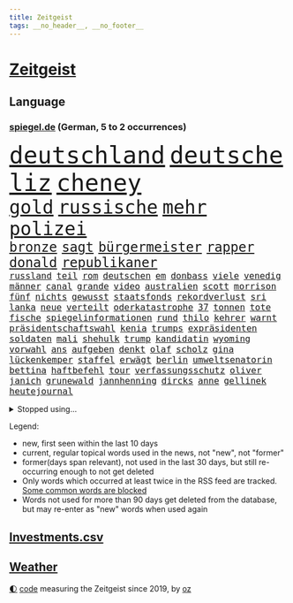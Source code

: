 ```yaml
---
title: Zeitgeist
tags: __no_header__, __no_footer__
---
```


# [Zeitgeist](https://oliz.io/zeitgeist/)

## Language

<h3><a href="https://www.spiegel.de" target="_blank">spiegel.de</a> (German, 5 to 2 occurrences)</h3>
<p style="font-family:monospace">
<span style="font-size:32pt"><a href="news_links.html#deutschland" class="current">deutschland</a></span>
<span style="font-size:32pt"><a href="news_links.html#deutsche" class="current">deutsche</a></span>
<span style="font-size:32pt"><a href="news_links.html#liz" class="current">liz</a></span>
<span style="font-size:32pt"><a href="news_links.html#cheney" class="new">cheney</a></span>
<br>
<span style="font-size:25pt"><a href="news_links.html#gold" class="current">gold</a></span>
<span style="font-size:25pt"><a href="news_links.html#russische" class="current">russische</a></span>
<span style="font-size:25pt"><a href="news_links.html#mehr" class="current">mehr</a></span>
<span style="font-size:25pt"><a href="news_links.html#polizei" class="current">polizei</a></span>
<br>
<span style="font-size:18pt"><a href="news_links.html#bronze" class="current">bronze</a></span>
<span style="font-size:18pt"><a href="news_links.html#sagt" class="current">sagt</a></span>
<span style="font-size:18pt"><a href="news_links.html#bürgermeister" class="current">bürgermeister</a></span>
<span style="font-size:18pt"><a href="news_links.html#rapper" class="current">rapper</a></span>
<span style="font-size:18pt"><a href="news_links.html#donald" class="current">donald</a></span>
<span style="font-size:18pt"><a href="news_links.html#republikaner" class="current">republikaner</a></span>
<br>
<span style="font-size:12pt"><a href="news_links.html#russland" class="current">russland</a></span>
<span style="font-size:12pt"><a href="news_links.html#teil" class="current">teil</a></span>
<span style="font-size:12pt"><a href="news_links.html#rom" class="current">rom</a></span>
<span style="font-size:12pt"><a href="news_links.html#deutschen" class="current">deutschen</a></span>
<span style="font-size:12pt"><a href="news_links.html#em" class="current">em</a></span>
<span style="font-size:12pt"><a href="news_links.html#donbass" class="current">donbass</a></span>
<span style="font-size:12pt"><a href="news_links.html#viele" class="current">viele</a></span>
<span style="font-size:12pt"><a href="news_links.html#venedig" class="current">venedig</a></span>
<span style="font-size:12pt"><a href="news_links.html#männer" class="current">männer</a></span>
<span style="font-size:12pt"><a href="news_links.html#canal" class="new">canal</a></span>
<span style="font-size:12pt"><a href="news_links.html#grande" class="current">grande</a></span>
<span style="font-size:12pt"><a href="news_links.html#video" class="current">video</a></span>
<span style="font-size:12pt"><a href="news_links.html#australien" class="current">australien</a></span>
<span style="font-size:12pt"><a href="news_links.html#scott" class="current">scott</a></span>
<span style="font-size:12pt"><a href="news_links.html#morrison" class="current">morrison</a></span>
<span style="font-size:12pt"><a href="news_links.html#fünf" class="current">fünf</a></span>
<span style="font-size:12pt"><a href="news_links.html#nichts" class="current">nichts</a></span>
<span style="font-size:12pt"><a href="news_links.html#gewusst" class="current">gewusst</a></span>
<span style="font-size:12pt"><a href="news_links.html#staatsfonds" class="new">staatsfonds</a></span>
<span style="font-size:12pt"><a href="news_links.html#rekordverlust" class="new">rekordverlust</a></span>
<span style="font-size:12pt"><a href="news_links.html#sri" class="current">sri</a></span>
<span style="font-size:12pt"><a href="news_links.html#lanka" class="current">lanka</a></span>
<span style="font-size:12pt"><a href="news_links.html#neue" class="current">neue</a></span>
<span style="font-size:12pt"><a href="news_links.html#verteilt" class="current">verteilt</a></span>
<span style="font-size:12pt"><a href="news_links.html#oderkatastrophe" class="new">oderkatastrophe</a></span>
<span style="font-size:12pt"><a href="news_links.html#37" class="current">37</a></span>
<span style="font-size:12pt"><a href="news_links.html#tonnen" class="current">tonnen</a></span>
<span style="font-size:12pt"><a href="news_links.html#tote" class="current">tote</a></span>
<span style="font-size:12pt"><a href="news_links.html#fische" class="new">fische</a></span>
<span style="font-size:12pt"><a href="news_links.html#spiegelinformationen" class="current">spiegelinformationen</a></span>
<span style="font-size:12pt"><a href="news_links.html#rund" class="current">rund</a></span>
<span style="font-size:12pt"><a href="news_links.html#thilo" class="new">thilo</a></span>
<span style="font-size:12pt"><a href="news_links.html#kehrer" class="new">kehrer</a></span>
<span style="font-size:12pt"><a href="news_links.html#warnt" class="current">warnt</a></span>
<span style="font-size:12pt"><a href="news_links.html#präsidentschaftswahl" class="current">präsidentschaftswahl</a></span>
<span style="font-size:12pt"><a href="news_links.html#kenia" class="current">kenia</a></span>
<span style="font-size:12pt"><a href="news_links.html#trumps" class="current">trumps</a></span>
<span style="font-size:12pt"><a href="news_links.html#expräsidenten" class="current">expräsidenten</a></span>
<span style="font-size:12pt"><a href="news_links.html#soldaten" class="current">soldaten</a></span>
<span style="font-size:12pt"><a href="news_links.html#mali" class="current">mali</a></span>
<span style="font-size:12pt"><a href="news_links.html#shehulk" class="new">shehulk</a></span>
<span style="font-size:12pt"><a href="news_links.html#trump" class="current">trump</a></span>
<span style="font-size:12pt"><a href="news_links.html#kandidatin" class="current">kandidatin</a></span>
<span style="font-size:12pt"><a href="news_links.html#wyoming" class="new">wyoming</a></span>
<span style="font-size:12pt"><a href="news_links.html#vorwahl" class="current">vorwahl</a></span>
<span style="font-size:12pt"><a href="news_links.html#ans" class="current">ans</a></span>
<span style="font-size:12pt"><a href="news_links.html#aufgeben" class="current">aufgeben</a></span>
<span style="font-size:12pt"><a href="news_links.html#denkt" class="current">denkt</a></span>
<span style="font-size:12pt"><a href="news_links.html#olaf" class="current">olaf</a></span>
<span style="font-size:12pt"><a href="news_links.html#scholz" class="current">scholz</a></span>
<span style="font-size:12pt"><a href="news_links.html#gina" class="current">gina</a></span>
<span style="font-size:12pt"><a href="news_links.html#lückenkemper" class="current">lückenkemper</a></span>
<span style="font-size:12pt"><a href="news_links.html#staffel" class="current">staffel</a></span>
<span style="font-size:12pt"><a href="news_links.html#erwägt" class="current">erwägt</a></span>
<span style="font-size:12pt"><a href="news_links.html#berlin" class="current">berlin</a></span>
<span style="font-size:12pt"><a href="news_links.html#umweltsenatorin" class="current">umweltsenatorin</a></span>
<span style="font-size:12pt"><a href="news_links.html#bettina" class="current">bettina</a></span>
<span style="font-size:12pt"><a href="news_links.html#haftbefehl" class="current">haftbefehl</a></span>
<span style="font-size:12pt"><a href="news_links.html#tour" class="current">tour</a></span>
<span style="font-size:12pt"><a href="news_links.html#verfassungsschutz" class="current">verfassungsschutz</a></span>
<span style="font-size:12pt"><a href="news_links.html#oliver" class="current">oliver</a></span>
<span style="font-size:12pt"><a href="news_links.html#janich" class="new">janich</a></span>
<span style="font-size:12pt"><a href="news_links.html#grunewald" class="current">grunewald</a></span>
<span style="font-size:12pt"><a href="news_links.html#jannhenning" class="new">jannhenning</a></span>
<span style="font-size:12pt"><a href="news_links.html#dircks" class="new">dircks</a></span>
<span style="font-size:12pt"><a href="news_links.html#anne" class="current">anne</a></span>
<span style="font-size:12pt"><a href="news_links.html#gellinek" class="new">gellinek</a></span>
<span style="font-size:12pt"><a href="news_links.html#heutejournal" class="new">heutejournal</a></span>
</p>
<details>
<summary>Stopped using...</summary>
<p class="former" style="font-size:12pt">
torjäger(664) drama(663) drosten(663) gelernt(663) lockdowns(663) weitergeht(663) anstieg(662) erinnerungen(662) gefordert(662) manager(662) vorzeitig(662) berichte(661) frank(661) rückschlag(661) spur(661) usbehörden(661) aufnehmen(660) deswegen(660) lager(660) reiner(660) verteidigungsministerin(660) ziemlich(660) csuchef(659) erfolgreich(659) jüdische(659) konzerne(659) kurs(659) liebe(659) partner(659) privaten(659) umso(659) arbeitsplatz(658) beeinflussen(658) beschädigt(658) folgte(658) gewerkschaft(658) investoren(658) lebenslanger(658) ließen(658) rassistische(658) schwedische(658) sicherte(658) weshalb(658) 130(657) abends(657) bundesweit(657) eingesetzt(657) hintergründe(657) kritisch(657) kritische(657) messi(657) netflix(657) reichte(657) respekt(657) unabhängige(657) wohnen(657) abgeordnete(656) angeblichen(656) bundestags(656) bundesweite(656) geheimnis(656) kurzfristig(656) maß(656) nahen(656) versteckt(656) zuge(656) österreichische(656) abgeben(655) entdeckung(655) gestrichen(655) kräftig(655) ministerpräsidenten(655) nordsee(655) stimme(655) öl(655) anschläge(654) beschließen(654) gefährlichen(654) krankenhäusern(654) minderjährige(654) mitglied(654) texas(654) zugunsten(654) 44(653) abgesetzt(653) bahnhof(653) bewährung(653) schreibt(653) villa(653) 10(652) ausschuss(652) englische(652) abgehört(651) coronapolitik(651) durchsuchungen(651) europäischer(651) gutachten(651) investitionen(651) nordirland(651) roman(651) stuft(651) unbedingt(651) verlauf(651) aufgegeben(650) freilassung(650) gehandelt(650) häufen(650) nba(650) sinn(650) viertelfinale(650) half(649) jedenfalls(649) rekordhoch(649) veranstalter(649) gefährlicher(648) gestoppt(648) goldenen(648) kunst(648) privat(648) erneuten(647) gesetze(647) mitarbeitern(647) online(647) zählen(647) aktivistin(646) berühmte(646) bestraft(646) ehepaar(646) feld(646) trafen(646) 3(645) design(645) euparlament(645) gerechnet(645) internen(645) spotify(645) aktie(644) echten(644) wort(644) ordnung(643) politikerinnen(643) verfassung(643) überstanden(643) globale(642) klimapolitik(642) argentinien(641) stiegen(641) zurückgegangen(641) überholt(641) herr(639) nase(639) prognosen(639) panik(638) schießen(638) änderungen(638) top(637) beteiligen(636) kate(636) züge(636) auflagen(635) gemeinsames(635) insassen(635) politikerin(633) singapur(633) spenden(633) dran(632) rasen(632) strengen(632) ämter(632) 76(630) gehörte(630) nachts(629) klimaziele(628) beweise(627) bundeswehrsoldaten(627) kapitel(624) angeboten(623) spannend(623) mindestlohn(621) schaut(620) termine(620) dramatischen(617) beendete(615) annäherung(613) festhalten(613) kanadas(613) staatsoberhaupt(609) inseln(607) nächstes(606) bündnis(605) daheim(603) topspiel(602) gesetzlichen(600) vereins(598) möglichkeit(594) ärgern(594) herzinfarkt(593) mehren(591) berühmtesten(590) cdu/csu(588) stopp(584) seniorin(579) festgesetzt(575) motivation(574) gewinne(556) infos(556) fuhren(541) haiti(523) stärkste(520) trümmern(520) bahnverkehr(517) wolken(516) direkten(514) unzureichend(513) carlos(511) fängt(508) verantwortliche(499) zusammengebrochen(495) reue(494) 2001(486) angebote(480) rumänien(476) joseph(467) fußballnationalmannschaft(456) brian(454) hofmann(437) genossen(432) ungeimpfte(429) gesichtet(419) vorgang(417) müll(413) verließ(413) sammelt(409) fluggesellschaften(405) knochen(404) warb(403) mangelware(402) unseres(402) novak(401) rohstoffe(401) zerstörte(399) liebt(397) arme(396) brannte(393) djoković(392) versichert(392) sergej(391) 9(388) düster(386) erpressen(386) britisches(384) autoren(382) floh(381) geldstrafen(378) knie(373) bedankt(372) verstorben(372) winde(367) kyrgios(366) sichtbar(366) zögert(365) flutkatastrophe(364) forschungsteam(364) fällig(364) karrierecoach(364) hochwasser(363) 14jähriger(362) ahrtal(361) wechselte(358) highlights(356) komitee(356) camp(355) beeinträchtigt(354) zerschlagen(351) berühmteste(349) musks(345) rückgabe(339) funktionen(338) tabellenführer(337) moderner(335) anlage(334) niedergang(332) ussoldaten(331) regierte(329) momente(327) fifa(326) illegaler(326) eindeutig(325) agiert(324) kalten(323) teamkollege(323) harris(321) umbruch(318) lutz(317) wittert(316) wachsende(315) tiger(314) minderheiten(313) versetzt(308) absicht(307) einigt(307) staatssekretär(306) bali(305) grafiken(305) jeffrey(304) beschlagnahmen(301) schränkt(300) station(297) mehrfamilienhaus(296) erneutes(294) fluglinie(294) mischen(293) mächtig(290) störungen(290) plastikmüll(286) arbeitslosen(285) ampelregierung(284) empfehlen(284) grundlegende(284) shanghai(282) verblüffend(280) komplette(279) staates(279) aktivitäten(276) volksverhetzung(276) andrang(275) saal(275) studenten(275) erreichbar(274) 30000(272) beantwortet(272) beruft(271) portal(271) rechtsextremer(271) anfangen(270) euländer(266) fahndet(266) siegerin(266) energieriesen(261) swr(258) königreich(257) rande(257) mehrheitlich(256) airlines(255) geschaut(255) netflixserie(255) empfindliche(254) coaching(252) fabian(252) technischer(252) sportlichen(251) unterhaltung(251) entziehen(250) macrons(250) dunkeln(245) jahresbeginn(245) mail(245) aktivistinnen(244) amtsinhaber(242) mache(242) arbeitswelt(239) ausfuhr(239) schande(237) management(236) rekordsumme(234) kachelmann(232) pessimistisch(232) eusanktionen(229) gestaltet(229) pflegerinnen(227) landeten(225) verbündete(223) ebay(222) küche(221) beamter(220) transport(220) unterirdischen(220) kader(217) südosten(216) einfaches(213) führungsriege(213) zerstörung(213) telefonieren(212) beziehen(211) way(211) unterschätzt(210) küken(209) landsmann(209) südpazifik(209) vorwoche(209) pool(208) bijan(207) djirsarai(207) erfand(207) lambrecht(206) heftigem(204) soldat(202) zahlreicher(202) ausreise(201) auszugeben(200) beschäftigen(200) mutigen(198) peilt(198) pelé(198) einbrecher(197) erweitern(196) lebensmittelpreise(195) match(195) einfachen(194) hartes(194) krebs(194) mühsam(194) website(194) wild(194) 2002(191) luftangriffe(191) gefeierten(189) marilyn(189) angeheizt(187) dominant(187) unternehmens(187) verweist(185) sony(184) diabetes(183) gejagt(183) krankheiten(183) bestand(182) damalige(182) elektronisch(182) strände(182) emotionalen(181) tourist(181) afrikanischen(180) orange(180) straflager(180) moniert(179) angestiegen(178) orden(178) knappes(177) gezahlt(176) reichweite(175) rüstungskonzern(175) gymnasium(174) nonnenwerth(174) verleiht(173) 83jährige(172) eigner(172) unicef(172) ustruppen(172) vergab(172) andrij(171) philosoph(171) infolge(170) ordnet(170) homosexualität(169) kämpfern(169) wanderung(168) betreibt(167) verwaltung(167) abstellen(166) alarmbereitschaft(166) befristet(166) kaja(166) male(166) schätzt(166) mögliches(165) verräter(165) weltlage(165) 40000(164) neil(164) unwetter(164) young(164) hinweg(163) siegeszug(163) unbewaffnete(163) untersuchungsbericht(163) aufsichtsrat(162) pausen(162) ramadan(160) verpuffen(160) verübt(159) übergossen(158) anhalten(157) disqualifiziert(156) wachsenden(156) einsam(155) immobilienpreise(155) 1982(154) geschäftspartner(154) johanna(154) spiegeltitelstory(154) vorsichtig(154) gegendemonstranten(153) aschaffenburg(152) luftraum(152) roller(152) ernsthaft(151) sensationelle(151) torwart(151) luxusautos(150) verspätet(149) gebiete(148) glimpflich(148) begeben(146) kunde(146) taktik(145) widmen(145) arbeitszeit(144) passé(144) profitierte(143) sanktionspaket(143) inakzeptable(142) schneidet(142) betrieben(141) geforderten(141) turner(141) aussetzung(140) außenpolitische(140) statistisches(140) verbrauchern(140) gewinnerin(139) regierungskritiker(139) ampelfraktionen(138) verfolgungsjagd(138) zwingt(138) maskendeals(137) brandenburger(136) emotionaler(136) offenbarung(136) schläger(136) zentraler(136) importstopp(135) marathon(135) währenddessen(135) 2035(134) notwendige(134) robust(134) wiedereinführung(134) zutiefst(134) fatale(133) rheinmetall(133) ukrainekrieges(133) wesel(133) antwortet(132) microsoft(132) auflösen(131) töchter(131) verliehen(130) äckern(130) bekräftigte(129) hörte(129) anden(127) gasembargo(127) geburtsklinik(127) deep(126) nationalspielerin(126) klassenzimmer(125) patrick(125) wohngebiete(124) leuchten(123) anfänge(122) bewaffnet(122) ergab(122) lautete(122) burkhard(121) leitungen(121) sommerpause(121) begrenzt(120) einsamen(120) staatsbürgerschaft(120) fukushima(119) islam(119) jake(119) kapitulation(119) vorort(119) 39(118) doppelsieg(118) satte(118) unfällen(118) natobeitritt(117) zwangsarbeit(117) ausharren(116) auszugehen(115) gelassenheit(115) überziehen(115) atomkrieg(114) spürt(114) traditionsreiche(114) stilllegung(113) motto(112) partnern(112) öffentlicher(112) alassad(111) baschar(111) handys(111) minimal(111) sainz(111) gewalttätige(110) jawort(110) my(110) besseres(109) bevölkerungsschutz(109) schienennetz(109) schmecken(109) beruflichen(108) g20(108) leber(108) natogipfel(108) rotes(108) autobranche(107) kripo(107) orientierung(107) ach(106) beigelegt(106) beschuldigen(106) bestechlichkeit(106) getreidelieferungen(106) nuklearwaffen(106) zusammenstößen(105) grundstücke(104) wärmer(104) bundesjustizminister(103) buschland(103) fernen(103) streitereien(103) teilhabe(103) züchter(103) wetterexperten(102) woods(101) gewalttaten(100) irrtümer(100) windparks(100) entfernten(99) fellner(99) metall(99) schießerei(99) afrikaner(98) rechenschaft(98) artenschutz(97) besetzen(97) bäckerei(97) cut(97) gewaltverbrechen(96) großoffensive(96) hammer(96) aufstocken(95) nordrheinwestfälischen(95) gentleman(94) pferderennen(94) griechischer(93) t(93) bestritt(92) 750(91) besserer(91) dieselautos(91) kassenschlager(91) konsequenz(91) rheinmaingebiet(91) vorfälle(91) energiemanager(90) flott(90) georgiewa(90) indische(90) innogymanager(90) iwfchefin(90) kristalina(90) lieferanten(90) routen(90) schau(90) verschifft(90) zollen(90) attentate(89) verbrenneraus(89) authentische(88) dämpfe(88) giftige(88) iaea(88) sprunghaft(88) stinkefinger(88) wehrmacht(88) formal(87) gravierende(87) kühlschrank(87) parlamentarischer(87) beleuchtung(86) iserlohn(86) kulturwissenschaftlerin(86) techmilliardär(86) torsten(86) arbeitsrecht(85) b(85) dfbtor(85) markle(85) pogba(85) steak(85) halbfinaleinzug(84) kippt(84) landesverband(84) multimilliardär(84) ausweichen(83) cameron(83) samstagnachmittag(83) südfranzösischen(83) arbeitskräftemangel(82) reißen(82) 23jährigen(81) betrugsvorwürfen(81) gesetzes(81) kishida(81) neuigkeiten(81) oftmals(81) stresstest(81) verlobten(81) entschiedener(80) falschem(80) haas(80) stadien(80) unanständig(80) billiges(79) nuklearstreitkräfte(79) vortrag(79) 36jährige(78) anlaufstelle(78) exfraktionschef(78) ibrahimović(78) stürmte(78) zlatan(78) exregierungschef(77) gras(77) lokalpolitiker(77) luisa(77) prominenten(77) space(77) walker(77) wolff(77) existenziellen(76) franzosen(76) goetheinstitut(76) nacheinander(76) revanche(76) schnecken(76) warnende(76) 2026(75) einsatzbereit(75) hackerangriffe(75) machine(75) spanischer(75) willkür(75) 35jährige(74) monroe(74) nachgerechnet(74) pandora(74) südasiatische(74) trüben(74) twitterübernahme(74) wahlkampfveranstaltung(74) assadregimes(73) girl(73) handelskonzern(73) händeringend(73) mafia(73) mckinsey(73) schlammschlacht(73) schrecklich(73) schutzweste(73) tenniswelt(73) vwkonzern(73) eoffensive(72) ständiger(72) unohilfe(72) bangladesch(71) förde(71) überschlägt(71) 1200(70) entschädigen(70) milliardenhilfen(70) mordfall(70) sexuellem(70) vollem(70) vorrang(70) 96jährige(69) beatles(69) cruise(69) schwaches(69) überragt(69) angesprochen(68) fumio(68) ratingen(68) auffallend(67) demonstrierende(67) einstecken(67) pöbelte(67) rooney(67) abholzung(66) deportierte(66) hemer(66) kundschaft(66) schutzmasken(66) zukünftige(66) 8(65) altenberger(65) dolly(65) fahndung(65) ferdinand(65) foul(65) kommissarin(65) ungleichheit(65) verwenden(65) bezwingt(64) dmitri(64) dubiose(64) minusma(64) reumütig(64) schroff(64) unomission(64) vermittelte(64) angeschossen(63) batterie(63) empfindet(63) erlass(63) eyckhoff(63) jabeur(63) ons(63) titelverteidigerinnen(63) wmkampf(63) auftaktspiel(62) detailliert(62) gefahndet(62) hintertür(62) alfred(61) endstadium(61) geister(61) klimaschädlichen(61) privatleben(61) sonnig(61) sunday(61) tribünen(61) barbie(60) empfehlungen(60) legalisierung(60) potenzial(60) wertvollstes(60) aufzuklären(59) boulevardzeitung(59) faktencheck(59) fliegende(59) krimi(59) parität(59) polittalk(59) save(59) twitteraktie(59) w(59) wehrministerin(59) zusammengekommen(59) geringen(58) islamistische(58) kurznachrichtendienstes(58) oberkörper(58) verhütung(58) verschobene(58) beeindruckende(57) gesellschaftliche(57) wattenmeer(57) weltfußballer(57) westeuropa(57) zuschauerinnen(57) kabinettsmitglied(56) tagessieg(56) verstößen(56) xavi(56) bemerkenswertes(55) kandidat(55) straßenlaternen(55) wertvollsten(55) aufschrei(54) dina(54) gleichstellung(54) schwimmbädern(54) verfassungsbeschwerde(54) abgestraft(53) drohendes(53) gesamtführender(53) glühenden(53) homophobie(53) iii(53) supremecourtrichter(53) unbewaffneten(53) wäsche(53) auswerten(52) autopsie(52) blöße(52) kissinger(52) rammte(52) tripolis(52) verstörenden(52) western(52) gelacht(51) steuerfahnder(51) webseite(51) weltwirtschaftsforum(51) israelbesuch(50) mo(50) rückseite(50) sexuell(50) sinnbild(50) botschafterin(49) camilla(49) erzählungen(49) langjähriger(49) rundfahrt(49) uvalde(49) zunehmender(49) #metoo(48) bernard(48) bestimmter(48) defekt(48) hundertjährige(48) mühe(48) schulmassaker(48) schweinepest(48) teamchef(48) tobten(48) berben(47) kandidiert(47) keilt(47) partisanen(47) pfefferspray(47) reicher(47) romanen(47) vorzudringen(47) periode(46) platini(46) verspätete(46) bar(45) gesundheitswesen(45) kremlgegner(45) landsmanns(45) lohnsteigerungen(45) lösten(45) marin(45) mächtige(45) sanna(45) unberechenbar(45) vermissten(45) verschont(45) überstellt(45) afdpolitiker(44) formats(44) gnabry(44) krankschreibung(44) serge(44) sonderregel(44) stranger(44) telefonische(44) things(44) bahnsteig(43) estnische(43) kallas(43) monatelangem(43) nähert(43) platzen(43) schwebt(43) spdvorsitzende(43) staus(43) terrorismus(43) verschütteten(43) haftbar(42) kaputte(42) lebenszeichen(42) wahn(42) öffentlichrechtliche(42) atlantikküste(41) bemühte(41) bewiesen(41) community(41) darmanin(41) gemeinschaftswährung(41) gérald(41) kz(41) oberbayerischen(41) rentnerinnen(41) unschuld(41) drews(40) getötetem(40) höherem(40) oberen(40) ortschaften(40) problemlos(40) verbreitung(40) verirrte(40) ertrunken(39) monatelanger(39) turbulenzen(39) welthits(39) änderte(39) feinde(38) homo(38) kommentieren(38) millionenstrafe(38) populismus(38) schuh(38) vorangehen(38) angebots(37) arbeiteten(37) aufprall(37) giuseppe(37) osnabrück(37) pferde(37) resolution(37) unfalls(37) arbeitsunfall(36) autorinnen(36) chaostage(36) dokumentation(36) grandslamtitel(36) weltkonjunktur(36) widerlegt(36) wozu(36) 1958(35) 20jähriger(35) arizona(35) einschlugen(35) erntet(35) ryan(35) unumgänglich(35) 0(34) einzelkritik(34) knallbunte(34) nehme(34) devon(33) dänemarks(33) kavanaugh(33) nahostreise(33) sondersteuer(33) trauung(33) umzug(33) bewerbungen(32) image(32) listet(32) passau(32) rekordvertrag(32) teleskop(32) ziellinie(32) außerordentliche(31) konstruktion(31) wirkstoff(31) aufrecht(30) elmau(30) erbitterte(30) g7gipfel(30) gepardflugabwehrpanzer(30) harvey(30) klarna(30) löcher(30) migrantinnen(30) mob(30) sehe(30) spielerin(30) trainingslager(30) urananreicherung(30) wildtiere(30) altach(29) beobachtung(29) beteuert(29) doppelschlag(29) kronprinz(29) niedergelegt(29) personalie(29) rasenturnier(29) rekordpreis(29) vorarlberg(29) wimbledonsieg(29) wmhalbfinale(29) begleitung(28) borkum(28) bundesligisten(28) coronasommerwelle(28) erstickt(28) hungernden(28) medienmacher(28) palma(28) schneesturm(28) sommerwelle(28) terrormiliz(28) verdachtsobjekt(28) anschauen(27) anstehende(27) bürgertests(27) erfüllung(27) gewehren(27) messias(27) onlinespiel(27) teamleistung(27) high(26) infizieren(26) kaliningrad(26) phantom(26) ausgebeutet(25) erwartungsgemäß(25) igmetallchef(25) serienfinale(25) stützen(25) fünfeinhalb(24) grundlage(24) immunisiert(24) santos(24) schlange(24) sonnenblumenöl(24) antisemitismuseklat(23) einlenken(23) kostete(23) privatsender(23) ratschläge(23) banner(22) nachhaltige(22) warteschlangen(22) benachbarten(21) fairen(21) forscherteam(21) gedrosselten(21) ingeborgbachmannpreis(21) ostseeexklave(21) säureanschlag(21) tieres(21) woke(21) übertreffen(21) fünfsternebewegung(20) gegensteuern(20) millionenzahlung(20) schlief(20) solches(20) bemängelt(19) brettspiel(19) eigenheim(19) gestohlenes(19) herman(19) lapid(19) ana(18) aufbruch(18) gängige(18) welternährung(18) aufstockung(17) erdbeben(17) festgenommene(17) käse(17) reservisten(17) saale(17) südafrikanischen(17) belgier(16) durchgeführt(16) gasfluss(16) hauptfeld(16) krater(16) ordnete(16) sparmaßnahmen(16) stören(16) festgefahren(15) gesprengt(15) staatshilfe(15) aufwand(14) breiter(14) courts(14) denver(14) klagten(14) lohnerhöhungen(14) mara(14) ramallah(14) trendwende(14) 151(13) biologin(13) gestreikt(13) intensivstationen(13) länderspiel(13) ärztevertreter(13) 2040(12) gunsten(12) heiratet(12) hinault(12) jasper(12) minions(12) philipsen(12) provisionen(12) weltfußballerin(12) akute(11) ausländischer(11) fazit(11) hausärzteverbandschef(11) jayland(11) jule(11) niemeier(11) primož(11) roglič(11) weigeldt(11)
</p>
</details>
<p>Legend:
<ul>
<li><span class="new">new</span>, first seen within the last 10 days</li>
<li><span class="current">current</span>, regular topical words used in the news, not "new", not "former"</li>
<li><span class="former">former(days span relevant)</span>, not used in the last 30 days, but still re-occurring enough to not get deleted</li>
<li>Only words which occurred at least twice in the RSS feed are tracked. <a href="language/filters.py">Some common words are blocked</a></li>
<li>Words not used for more than 90 days get deleted from the database, but may re-enter as "new" words when used again</li>
</ul>
</p>

## [Investments](investments.html)[.csv](investments.csv)

## [Weather](weather.html)

<footer>
<a href="javascript:toggleTheme()" class="nav">🌓</a>
<a href="https://github.com/ooz/zeitgeist">code</a> measuring the Zeitgeist since 2019, by <a href="https://oliz.io">oz</a>
</footer>
